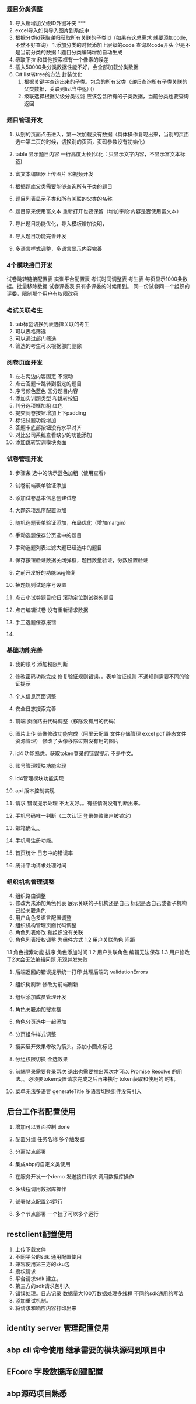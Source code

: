 ﻿### 题目分类调整

1. 导入新增加父级ID外键冲突 ***
1. excel导入如何导入图片到系统中
1. 根据分类id获取递归获取所有关联的子类id（如果有这总需求 就要添加code,不然不好查询）
	1.添加分类的时候添加上层级的code 查询以code开头 但是不是当前分类的数据
	1.题目分类编码增加自动生成
1. 级联下拉 和其他搜索框有一个像素的误差
1. 插入50000条分类数据性能不好，会全部加载分类数据
2. C# list转tree的方法 封装优化				
	1. 根据关键字查询出来的子类。包含的所有父类（递归查询所有子类关联的父类数据，关联到list当中返回）
	1. 级联选择根据父级分类过滤 应该包含所有的子类数据，当前分类也要查询返回


### 题目管理开发
1. 从别的页面点击进入，第一次加载没有数据（具体操作复现出来，当别的页面选中第二页的时候，切换别的页面，页码参数没有初始化）
1. table 显示题目内容 一行高度太长(优化：只显示文字内容，不显示富文本标签)


1. 富文本编辑器上传图片 和视频开发
1. 根据题库父类需要能够查询所有子类的题目
1. 题目列表显示子类和所有关联的父类的名称
1. 题目原来使用富文本 重新打开也要保留（增加字段:内容是否使用富文本）
1. 导出题目功能优化，导入模板增加说明，
1. 导入题目功能完善开发
1. 多语言样式调整，多语言显示内容完善




### 4个模块接口开发
试卷跳转链接配置表
实训平台配置表
考试时间调整表
考生表
	每页显示1000条数据。批量移除数据
试卷评委表
	只有多评委的时候用到。
	同一份试卷同一个组织的评委，限制那个用户有权限改卷


### 考试关联考生
1. tab标签切换列表选择关联的考生
1. 可以表格筛选 
2. 可以通过部门筛选
1. 筛选的考生可以根据部门删除

### 阅卷页面开发
1. 左右两边内容固定 不滚动
1. 点击答题卡跳转到指定的题目
1. 序号颜色蓝色 区分题目内容
1. 添加实训题类型 和跳转按钮
1. 判分选项框加粗 红色
1. 提交阅卷按钮增加上下padding
1. 标记试题功能增加
1. 答题卡底部按钮没有水平对齐
1. 对比公司系统查看缺少的功能添加
1. 添加跳转实训模块页面


### 试卷管理开发
   
   
1. 步骤条 选中的演示蓝色加粗（使用查看）
1. 试卷前端表单验证添加
1. 添加试卷基本信息创建试卷
1. 大题选项乱序配置添加
1. 随机选题表单验证添加，布局优化（增加margin）
1. 手动选题保存分页选中的题目
1. 手动选题列表过滤大题已经选中的题目
2. 保存按钮验证数据关闭弹框，题目数量验证，分数设置验证
1. 之前开发好的功能bug修复
1. 抽题规则试题序号设置
1. 点击小试卷题目按钮 滚动定位到试卷的题目
1. 点击编辑试卷 没有重新请求数据


1. 手工选题保存报错
1. 







### 基础功能完善
1. 我的账号 添加权限判断
2. 修改密码功能完成 
	修复验证规则错误。。表单验证规则 不通规则需要不同的验证提示
3. 个人信息页面调整
6. 安全日志搜索完善

4. 前端 页面路由代码调整（移除没有用的代码）
5. 图片上传 头像修改功能完成（阿里云配置 文件存储管理 excel pdf 静态文件资源管理）
	修改了头像移除过期没有用的图片
7. id4 功能熟悉。获取token登录的错误提示 不是中文。
7. 账号管理模块功能实现
8. id4管理模块功能实现
9. api 版本控制实现
8. 请求 错误提示处理 不太友好。。有些情况没有判断出来。
7. 手机号码唯一判断（二次认证 登录失败账户被锁定）
8. 邮箱确认。。
9. 手机号注册功能。
10. 首页统计 日志中的错误率 
11. 统计平均请求处理时间


### 组织机构管理调整
4. 组织路由调整
2. 修改为未添加角色列表
	展示关联的子机构还是自己
	标记是否自己或者子机构已经关联角色
3. 用户角色多语言配置调整
6. 组织机构管理页面代码调整
12. 角色列表修改 和组织没有关联
13. 角色列表授权调整 为组件方式
1.2 用户关联角色 间距 



1.1 角色搜索功能 排序 角色添加时间
1.2 用户关联角色 编辑无法保存
1.3 用户修改了2次会无法编辑问题 乐观并发失败
1. 后端返回的错误提示统一打印
	处理后端的 validationErrors
3. 组织树刷新 修改为前端刷新
5. 组织添加成员管理开发
7. 角色关联添加搜索框
8. 角色分页选中一起添加
9. 分页组件样式调整
10. 搜索展开效果修改为箭头。添加小圆点标记
11. 分组权限切换 全选效果
12. 前端登录需要登录两次 退出也需要推出两次才可以
	Promise Resolve 的用法。。必须要token设置请求完成之后再来执行
	token获取和使用的 时机

13. 菜单无法多语言
	generateTitle 多语言切换组件没有引入






## 后台工作者配置使用
1. 增加可以界面控制  done
2. 配置分组 任务名称 多个触发器
2. 分离站点部署
3. 集成abp的自定义类使用

4. 在服务开发一个demo 发送接口请求 调用数据库操作
5. 多线程调用数据库操作
6. 部署站点配置24运行
7. 多个节点部署 一个挂了可以多个运行


## restclient配置使用
1. 上传下载文件
2. 不同平台的sdk  通用配置使用
3. 兼容使用第三方的sku包
4. 授权请求
6. 平台请求sdk 建立。
7. 第三方的sdk请求包引入
5. 错误处理。日志记录
	数据量大100万数据处理多线程
	不同的sdk通用的写法
8. 添加重试机制。
9. 将请求和响应内容打印出来

## identity server 管理配置使用

## abp cli 命令使用 继承需要的模块源码到项目中

## EFcore 字段数据库创建配置

## abp源码项目熟悉





